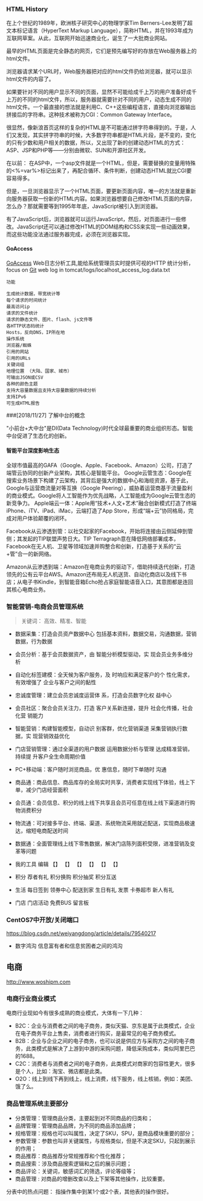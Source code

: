 ### HTML History
在上个世纪的1989年，欧洲核子研究中心的物理学家Tim Berners-Lee发明了超文本标记语言（HyperText Markup Language），简称HTML，并在1993年成为互联网草案。从此，互联网开始迅速商业化，诞生了一大批商业网站。

最早的HTML页面是完全静态的网页，它们是预先编写好的存放在Web服务器上的html文件。

浏览器请求某个URL时，Web服务器把对应的html文件扔给浏览器，就可以显示html文件的内容了。

如果要针对不同的用户显示不同的页面，显然不可能给成千上万的用户准备好成千上万的不同的html文件，所以，服务器就需要针对不同的用户，动态生成不同的html文件。一个最直接的想法就是利用C、C++这些编程语言，直接向浏览器输出拼接后的字符串。这种技术被称为CGI：Common Gateway Interface。

很显然，像新浪首页这样的复杂的HTML是不可能通过拼字符串得到的。于是，人们又发现，其实拼字符串的时候，大多数字符串都是HTML片段，是不变的，变化的只有少数和用户相关的数据，所以，又出现了新的创建动态HTML的方式：ASP、JSP和PHP等——分别由微软、SUN和开源社区开发。

在以前：
在ASP中，一个asp文件就是一个HTML，但是，需要替换的变量用特殊的<%=var%>标记出来了，再配合循环、条件判断，创建动态HTML就比CGI要容易得多。

但是，一旦浏览器显示了一个HTML页面，要更新页面内容，唯一的方法就是重新向服务器获取一份新的HTML内容。如果浏览器想要自己修改HTML页面的内容，怎么办？那就需要等到1995年年底，JavaScript被引入到浏览器。

有了JavaScript后，浏览器就可以运行JavaScript，然后，对页面进行一些修改。JavaScript还可以通过修改HTML的DOM结构和CSS来实现一些动画效果，而这些功能没法通过服务器完成，必须在浏览器实现。

#### GoAccess
[GoAccess](https://goaccess.io/) Web日志分析工具,能给系统管理员实时提供可视的HTTP 统计分析， focus on [Git](https://github.com/allinurl/goaccess)
  web log in tomcat/logs/localhost_access_log.data.txt

`功能`

    生成统计数据，带宽统计等
    每个请求的时间统计
    最高访问ip
    请求的文件统计
    请求的静态文件、图片、flash、js文件等
    各HTTP状态码统计
    Hosts，反向DNS，IP所在地
    操作系统
    浏览器/蜘蛛
    引用的网站
    引用的URLs
    关键词组
    地理位置 （大陆、国家、城市）
    可输出JSON或CSV
    各种的颜色主题
    支持大容量数据且支持大容量数据的持续分析
    支持IPv6
    可生成HTML报告

###[2018/11/27] 了解中台的概念

"小前台+大中台"是DI(Data Technology)时代全球最重要的商业组织形态。智能中台促进了生态化的创新。
#### 智能平台深度影响生态
全球市值最高的GAFA（Google、Apple、Facebook、Amazon）公司，打造了端管云协同的创新产业架构，其核心是智能平台。
Google云管生态：Google在搜索业务场景下构建了云架构，其背后是强大的数据中心和海缆资源，基于此，Google与运营商流量对等互换（Google Peering），威胁着运营商基于流量盈利的商业模式。Google将人工智能作为优先战略，人工智能成为Google云管生态的新竞争力。
Apple端云一体：Apple用“技术+人文+艺术”融合创新模式打造了终端iPhone、iTV、iPad、iMac，云端打造了App Store，形成“端+云”协同格局，完成对用户体验颠覆的闭环。

Facebook从云渗透到管：以社交起家的Facebook，开始将连接由云侧延伸到管侧；其发起的TIP联盟声势日大。TIP Terragraph意在降低网络部署成本，Facebook在无人机、卫星等领域加速并购整合和创新，打造基于关系的“云+管”合一的新网络。

Amazon从云渗透到端：Amazon在电商业务的驱动下，借助持续迭代创新，打造领先的公有云平台AWS。Amazon还布局无人机送货、自动化商店以及线下书店；从电子书Kindle，到智能音箱Echo抢占家庭智能语音入口，其意图都是连回其核心电商业务。

### 智能营销-电商会员管理系统
> 关键词： 高效、精准、智能
* 数据采集：打造会员资产数据中心 包括基本资料，数据交易，沟通数据，营销数据，行为数据
* 会员分析：基于会员数据资产，由 智能分析模型驱动，实 现会员业务多维分析
* 自动化标签建模：全天候为客户服务，及 时响应和满足客户的个 性化需求，有效增强了 企业与客户之间的黏性
* 忠诚度管理：建立会员忠诚度运营体 系，打造会员数字化权 益中心
* 会员社区：聚合会员关注力，打造 客户关系新连接，提升 社会化传播，社会化营 销能力
* 智能营销：构建智能模型，自动识 别客群，优化营销渠道 采集营销执行数据，实 现营销效益优化
* 门店营销管理：通过全渠道的用户数据 运用数据分析与管理 达成精准营销，持续提 升客户全生命周期价值
* PC+移动端：客户随时浏览商品，优 惠信息，随时下单随时 沟通

* 商品通：商品信息、商品库存的全局实时共享，消费者实现线下体验，线上下单，减少门店经营面积
* 会员通：会员信息、积分的线上线下共享且会员可任意在线上线下渠道进行购物消费积分
* 物流通：可对接多平台、终端、渠道、系统物流采用就近配送，实现商品极速达，缩短电商配送时间
* 数据通：全面管理线上线下零售数据，解决门店陈列面积受限，进准营销及变革等问题

* 我的工具    编辑
【】 【】 【】 【】 【】 【】

* 积分
荐者有礼
积分换购
积分抽奖
积分互送


* 生活
每日签到
领券中心
配送到家
生日有礼
发票
卡券超市
新人有礼

* 门店
门店活动
免费BUS
留言板

### CentOS7中开放/关闭端口
https://blog.csdn.net/weiyangdong/article/details/79540217

* 数字鸿沟
信息富有者和信息贫困者之间的鸿沟

## 电商

http://www.woshipm.com

### 电商行业商业模式
电商行业现如今有很多成熟的商业模式，大体有一下几种：

* B2C：企业与消费者之间的电子商务，类似天猫、京东是属于此类模式，企业在电子商务平台上售卖，消费者进行购买，是最常见的电子商务模式。
* B2B：企业与企业之间的电子商务，也可以说是供应方与采购方之间的电子商务，此类模式是解决了上游到中游的采购问题，降低采购成本，类似阿里巴巴的1688。
* C2C：消费者与消费者之间的电子商务，此类模式对商家的包容性更大，很多是个人，比如：淘宝、微店都是此类。
* O2O：线上到线下再到线上，线上消费，线下服务，线上核销，例如：美团、饿了么。

### 商品管理系统主要部分
* 分类管理：管理商品分类，主要起到对不同商品的归类和；
* 品牌管理：管理商品品牌，为不同的商品添加品牌；
* 规格管理：规格也可以叫属性，决定了SKU，SPU，是商品模块重要的部分；
* 参数管理：参数也叫非关键属性，与规格类似，但是不决定SKU，只起到展示的作用；
* 商品推荐：商品推荐分常规推荐和个性化推荐；
* 商品搜索：涉及商品搜索逻辑和之后的展示问题；
* 商品评论：关键词，敏感词汇的筛选，评论等级等；
* 商品管理 :  对商品的增删改查以及上下架等其他操作，比较重要。

分表中的热点问题： 指操作集中到某1个或2个表，其他表的操作很好。